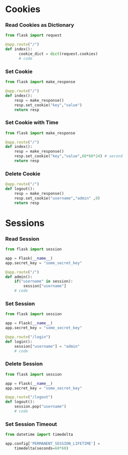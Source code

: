 # Cookies
### Read Cookies as Dictionary
```python
from flask import request

@app.route("/")
def index():
	  cookie_dict = dict(request.cookies)
	  # code
```
### Set Cookie
```python
from flask import make_response

@app.route("/")
def index():
	resp = make_response()
	resp.set_cookie("key","value")
	return resp
```
### Set Cookie with Time
```python
from flask import make_response

@app.route("/")
def index():
	resp = make_response()
	resp.set_cookie("key","value",60*60*24) # second
	return resp
```
### Delete Cookie
```python
@app.route("/")
def logout():
	resp = make_response()
	resp.set_cookie("username","admin" ,0)
	return resp
```

# Sessions
### Read Session 
```python
from flask import session

app = Flask(__name__)
app.secret_key = "some_secret_key"

@app.route("/")
def admin():
	if("username" in session):
		session["username"]
	# code
```
### Set Session
```python
from flask import session

app = Flask(__name__)
app.secret_key = "some_secret_key"

@app.route("/login")
def login():
	session["username"] = "admin"
	# code
```
### Delete Session
```python
from flask import session

app = Flask(__name__)
app.secret_key = "some_secret_key"

@app.route("/logout")
def logout():
	session.pop("username")
	# code
```
### Set Session Timeout
```python
from datetime import timedelta

app.config['PERMANENT_SESSION_LIFETIME'] =
	timedelta(seconds=60*60)
```
